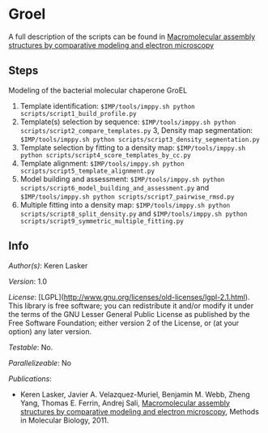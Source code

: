# Groel

A full description of the scripts can be found in
[Macromolecular assembly structures by comparative modeling and electron microscopy](http://salilab.org/pdf/Lasker_MethodsMolBiol_2011.pdf)

## Steps
Modeling of the bacterial molecular chaperone GroEL

1. Template identification:
    `$IMP/tools/imppy.sh python scripts/script1_build_profile.py`
2. Template(s) selection by sequence: `$IMP/tools/imppy.sh python scripts/script2_compare_templates.py`
3, Density map segmentation: `$IMP/tools/imppy.sh python scripts/script3_density_segmentation.py`
4. Template selection by fitting to a density map: `$IMP/tools/imppy.sh python scripts/script4_score_templates_by_cc.py`
5. Template alignment: `$IMP/tools/imppy.sh python scripts/script5_template_alignment.py`
6. Model building and assessment: `$IMP/tools/imppy.sh python scripts/script6_model_building_and_assessment.py` and `$IMP/tools/imppy.sh python scripts/script7_pairwise_rmsd.py`
7. Multiple fitting into a density map: `$IMP/tools/imppy.sh python scripts/script8_split_density.py` and `$IMP/tools/imppy.sh python scripts/script9_symmetric_multiple_fitting.py`

## Info

_Author(s)_: Keren Lasker

_Version_: 1.0


_License_: \[LGPL](http://www.gnu.org/licenses/old-licenses/lgpl-2.1.html).
This library is free software; you can redistribute it and/or
modify it under the terms of the GNU Lesser General Public
License as published by the Free Software Foundation; either
version 2 of the License, or (at your option) any later version.

_Testable_: No.

_Parallelizeable_: No

_Publications_:
 - Keren Lasker, Javier A. Velazquez-Muriel, Benjamin M. Webb, Zheng Yang, Thomas E. Ferrin, Andrej Sali, [Macromolecular assembly structures by comparative modeling and electron microscopy](http://salilab.org/pdf/Lasker_MethodsMolBiol_2011.pdf), Methods in Molecular Biology, 2011.